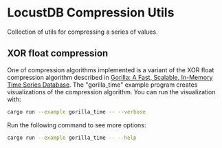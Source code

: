 # LocustDB Compression Utils

Collection of utils for compressing a series of values. 

## XOR float compression

One of compression algorithms implemented is a variant of the XOR float compression algorithm described in [Gorilla: A Fast, Scalable, In-Memory Time Series Database](https://www.vldb.org/pvldb/vol8/p1816-teller.pdf). The "gorilla_time" example program creates visualizations of the compression algorithm. You can run the visualization with:

```bash
cargo run --example gorilla_time -- --verbose
```

Run the following command to see more options:

```bash
cargo run --example gorilla_time -- --help
```